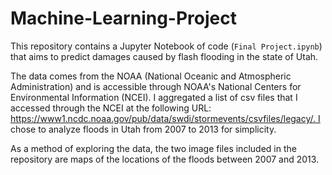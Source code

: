 # Machine-Learning-Project

This repository contains a Jupyter Notebook of code (`Final Project.ipynb`) that aims to predict damages caused by flash flooding in the state of Utah. 

The data comes from the NOAA (National Oceanic and Atmospheric Administration) and is accessible through NOAA's National Centers for Environmental Information (NCEI). I aggregated a list of csv files that I accessed through the NCEI at the following URL: https://www1.ncdc.noaa.gov/pub/data/swdi/stormevents/csvfiles/legacy/. I chose to analyze floods in Utah from 2007 to 2013 for simplicity. 

As a method of exploring the data, the two image files included in the repository are maps of the locations of the floods between 2007 and 2013. 


